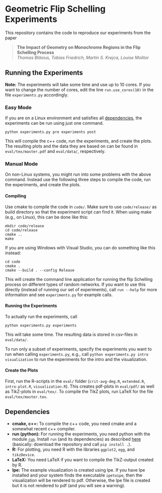 # Geometric Flip Schelling Experiments #

This repository contains the code to reproduce our experiments from
the paper

> **The Impact of Geometry on Monochrome Regions in the Flip Schelling
> Process**  
> *Thomas Bläsius, Tobias Friedrich, Martin S. Krejca, Louise Molitor*

## Running the Experiments ##

**Note:** The experiments will take some time and use up to 10 cores. If
you want to change the number of cores, edit the line
`run.use_cores(10)` in the file `experiments.py` accordingly.

### Easy Mode ###

If you are on a Linux environment and satisfies all [dependencies](#dependencies), the
experiments can be run using just one command.

```console
python experiments.py pre experiments post
```

This will compile the c++ code, run the experiments, and create the
plots.  The resulting plots and the data they are based on can be
found in `eval/tex/master.pdf` and `eval/data/`, respectively.

### Manual Mode ###

On non-Linux systems, you might run into some problems with the above
command.  Instead use the following three steps to compile the code,
run the experiments, and create the plots.

#### Compiling ####

Use cmake to compile the code in `code/`.  Make sure to use
`code/release/` as build directory so that the experiment script can
find it.  When using make (e.g., on Linux), this can be done like
this:

```console
mkdir code/release
cd code/release
cmake ..
make
```

If you are using Windows with Visual Studio, you can do something like
this instead:

```console
cd code
cmake .
cmake --build . --config Release
```

This will create the command line application for running the flip
Schelling process on different types of random networks.  If you want
to use this directly (instead of running our set of experiments), call
`run --help` for more information and see `experiments.py` for example
calls.

#### Running the Experiments ####

To actually run the experiments, call 

```console
python experiments.py experiments
```

This will take some time.  The resulting data is stored
in csv-files in `eval/data/`.

To run only a subset of experiments, specify the experiments you want
to run when calling `experiments.py`, e.g., call `python
experiments.py intro visualization` to run the experiments for the
intro and the visualization.

#### Create the Plots ####

First, run the R-scripts in the `eval/` folder (`crit-avg-deg.R`,
`extended.R`, `intro-plot.R`, `visualization.R`).  This creates
pdf-plots in `eval/pdf/` as well as TikZ-plots in `eval/tex/`.  To
compile the TikZ plots, run LaTeX for the file `eval/tex/master.tex`.

## Dependencies ##

  * **cmake, c++:** To compile the c++ code, you need cmake and a
    somewhat recent c++ compiler.
  * **run (python):** For running the experiments, you need python
    with the module [`run`](https://github.com/thobl/run).  Install
    `run` (and its dependencies) as described
    [here](https://github.com/thobl/run#installation) (basically:
    download the repository and call `pip install .`).
  * **R:** For plotting, you need R with the libraries `ggplot2`,
    `egg`, and `tikzDevice`.
  * **LaTeX:** You need LaTeX if you want to compile the TikZ-output
    created by R.
  * **Ipe:** The example visualization is created using Ipe.  If you
    have Ipe installed and your system finds the executable
    `ipetoipe`, then the visualization will be rendered to pdf.
    Otherwise, the Ipe file is created but it is not rendered to pdf
    (and you will see a warning).
